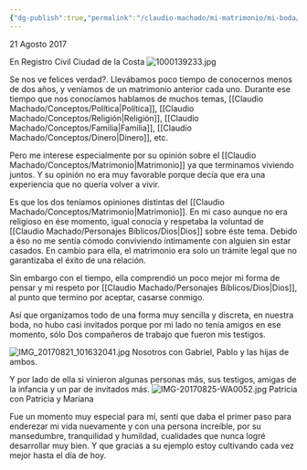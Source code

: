 ```yaml
---
{"dg-publish":true,"permalink":"/claudio-machado/mi-matrimonio/mi-boda/"}
---
```


21 Agosto 2017

En Registro Civil Ciudad de la Costa 
![1000139233.jpg](/img/user/Personal/Im%C3%A1genes/1000139233.jpg)

Se nos ve felices verdad?. Llevábamos poco tiempo de conocernos menos de dos años, y veníamos de un matrimonio anterior cada uno. 
Durante ese tiempo que nos conocíamos hablamos de muchos temas, [[Claudio Machado/Conceptos/Política\|Política]], [[Claudio Machado/Conceptos/Religión\|Religión]], [[Claudio Machado/Conceptos/Familia\|Familia]], [[Claudio Machado/Conceptos/Dinero\|Dinero]], etc.

Pero me interese especialmente por su opinión sobre el [[Claudio Machado/Conceptos/Matrimonio\|Matrimonio]] ya que terminamos viviendo juntos. Y su opinión no era muy favorable porque decía que era una experiencia que no quería volver a vivir.

Es que los dos teníamos opiniones distintas del [[Claudio Machado/Conceptos/Matrimonio\|Matrimonio]]. En mi caso aunque no era religioso en ése momento, igual conocía y respetaba la voluntad de [[Claudio Machado/Personajes Bíblicos/Dios\|Dios]] sobre éste tema. Debido a éso no me sentía cómodo conviviendo íntimamente con alguien sin estar casados. En cambio para ella, el matrimonio era solo un trámite legal que no garantizaba el éxito de una relación.

Sin embargo con el tiempo, ella comprendió un poco mejor mi forma de pensar y mi respeto por [[Claudio Machado/Personajes Bíblicos/Dios\|Dios]], al punto que termino por aceptar, casarse conmigo.

Así que organizamos todo de una forma muy sencilla y discreta, en nuestra boda, no hubo casi invitados porque por mi lado no tenía amigos en ese momento, sólo Dos compañeros de trabajo que fueron mis testigos. 

![IMG_20170821_101632041.jpg](/img/user/Personal/Im%C3%A1genes/IMG_20170821_101632041.jpg)
Nosotros con Gabriel,  Pablo y las hijas de ambos.

Y por lado de ella si vinieron algunas personas más, sus testigos, amigas de la infancia y un par de invitados más.
![IMG-20170825-WA0052.jpg](/img/user/Personal/Im%C3%A1genes/IMG-20170825-WA0052.jpg)
Patricia con Patricia y Mariana 

Fue un momento muy especial para mí, sentí que daba el primer paso para enderezar mi vida nuevamente y con una persona increíble, por su mansedumbre, tranquilidad y humildad, cualidades que nunca logré desarrollar muy bien. Y que gracias a su ejemplo estoy cultivando cada vez mejor hasta el día de hoy.







